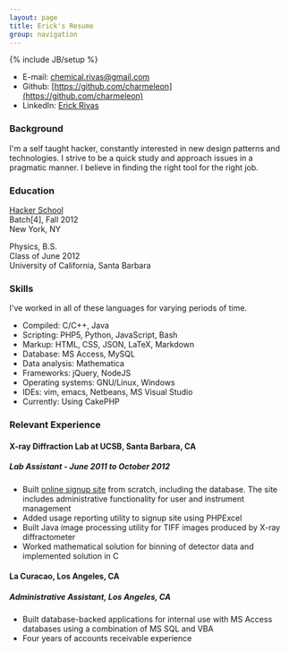 ```yaml
---
layout: page
title: Erick's Resume
group: navigation
---
```

{% include JB/setup %}

* E-mail: [chemical.rivas@gmail.com](mailto:chemical.rivas@gmail.com)
* Github: [https://github.com/charmeleon](https://github.com/charmeleon)
* LinkedIn: [Erick Rivas](http://www.linkedin.com/pub/erick-rivas/54/766/a65)

### Background

I'm a self taught hacker, constantly interested in new design patterns
and technologies. I strive to be a quick study and approach issues in a
pragmatic manner. I believe in finding the right tool for the right job.

### Education

[Hacker School](https://www.hackerschool.com/)  
Batch\[4\], Fall 2012  
New York, NY  

Physics, B.S.  
Class of June 2012  
University of California, Santa Barbara  

### Skills

I've worked in all of these languages for varying periods of time.
* Compiled: C/C++, Java
* Scripting: PHP5, Python, JavaScript, Bash
* Markup: HTML, CSS, JSON, LaTeX, Markdown
* Database: MS Access, MySQL
* Data analysis: Mathematica
* Frameworks: jQuery, NodeJS
* Operating systems: GNU/Linux, Windows
* IDEs: vim, emacs, Netbeans, MS Visual Studio
* Currently: Using CakePHP

### Relevant Experience

#### X-ray Diffraction Lab at UCSB, Santa Barbara, CA

##### Lab Assistant - June 2011 to October 2012

* Built [online signup site](http://rake.mrl.ucsb.edu) from scratch,
including the database. The site includes administrative functionality
for user and instrument management
* Added usage reporting utility to signup site using PHPExcel
* Built Java image processing utility for TIFF images produced by X-ray
diffractometer
* Worked mathematical solution for binning of detector data and implemented
solution in C

#### La Curacao, Los Angeles, CA

##### Administrative Assistant, Los Angeles, CA

* Built database-backed applications for internal use with MS Access databases
using a combination of MS SQL and VBA
* Four years of accounts receivable experience
